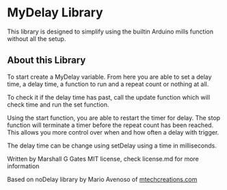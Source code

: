 # MyDelay Library #

This library is designed to simplify using the builtin Arduino mills function without all the setup.

## About this Library ##

To start create a MyDelay variable. From here you are able to set a delay time, a delay time, a
function to run and a repeat count or nothing at all.

To check it if the delay time has past, call the update function which will check time and 
run the set function.

Using the start function, you are able to restart the timer for delay. The stop function will terminate a timer 
before the repeat count has been reached.  This allows you more
control over when and how often a delay with trigger.

The delay time can be change using setDelay using a time in milliseconds. 

Written by Marshall G Gates
MIT license, check license.md for more information

Based on noDelay library by Mario Avenoso of [mtechcreations.com](http://mario.mtechcreations.com/programing/nodelay-arduino-library/)



